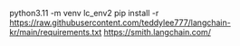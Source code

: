 python3.11 -m venv lc_env2
pip install -r https://raw.githubusercontent.com/teddylee777/langchain-kr/main/requirements.txt
https://smith.langchain.com/